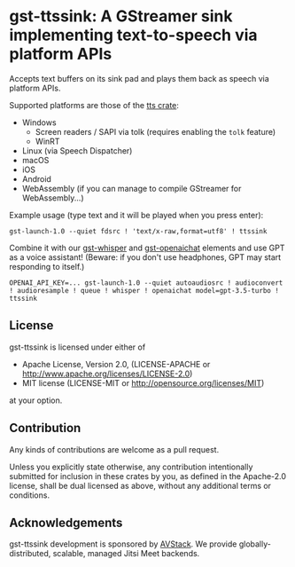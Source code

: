 # gst-ttssink: A GStreamer sink implementing text-to-speech via platform APIs

Accepts text buffers on its sink pad and plays them back as speech via platform APIs.

Supported platforms are those of the [tts crate](https://crates.io/crates/tts):

 * Windows
    * Screen readers / SAPI via tolk (requires enabling the `tolk` feature)
    * WinRT
 * Linux (via Speech Dispatcher)
 * macOS
 * iOS
 * Android
 * WebAssembly (if you can manage to compile GStreamer for WebAssembly...)

Example usage (type text and it will be played when you press enter):

```
gst-launch-1.0 --quiet fdsrc ! 'text/x-raw,format=utf8' ! ttssink
```

Combine it with our [gst-whisper](https://github.com/avstack/gst-whisper) and [gst-openaichat](https://github.com/avstack/gst-openaichat) elements and use GPT as a voice assistant! (Beware: if you don't use headphones, GPT may start responding to itself.)

```
OPENAI_API_KEY=... gst-launch-1.0 --quiet autoaudiosrc ! audioconvert ! audioresample ! queue ! whisper ! openaichat model=gpt-3.5-turbo ! ttssink
```

## License

gst-ttssink is licensed under either of

* Apache License, Version 2.0, (LICENSE-APACHE or http://www.apache.org/licenses/LICENSE-2.0)
* MIT license (LICENSE-MIT or http://opensource.org/licenses/MIT)

at your option.

## Contribution

Any kinds of contributions are welcome as a pull request.

Unless you explicitly state otherwise, any contribution intentionally submitted for inclusion in these crates by you, as defined in the Apache-2.0 license, shall be dual licensed as above, without any additional terms or conditions.

## Acknowledgements

gst-ttssink development is sponsored by [AVStack](https://avstack.io/). We provide globally-distributed, scalable, managed Jitsi Meet backends.
